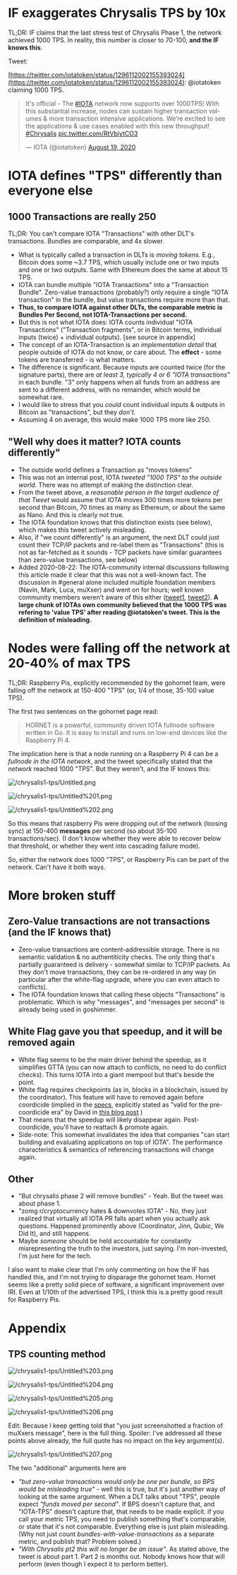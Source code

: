 # IF exaggerates Chrysalis TPS by 10x

TL;DR: IF claims that the last stress test of Chrysalis Phase 1, the network achieved 1000 TPS. In reality, this number is closer to 70-100, **and the IF knows this**.

Tweet: 

[https://twitter.com/iotatoken/status/1296112002155393024](https://twitter.com/iotatoken/status/1296112002155393024): @iotatoken claiming 1000 TPS.

<blockquote class="twitter-tweet"><p lang="en" dir="ltr">It&#39;s official - The <a href="https://twitter.com/hashtag/IOTA?src=hash&amp;ref_src=twsrc%5Etfw">#IOTA</a> network now supports over 1000TPS! With this substantial increase, nodes can sustain higher transaction volumes &amp; more transaction intensive applications. We’re excited to see the applications &amp; use cases enabled with this new throughput! <a href="https://twitter.com/hashtag/Chrysalis?src=hash&amp;ref_src=twsrc%5Etfw">#Chrysalis</a> <a href="https://t.co/RtVbiytCO3">pic.twitter.com/RtVbiytCO3</a></p>&mdash; IOTA (@iotatoken) <a href="https://twitter.com/iotatoken/status/1296112002155393024?ref_src=twsrc%5Etfw">August 19, 2020</a></blockquote> <script async src="https://platform.twitter.com/widgets.js" charset="utf-8"></script>

# IOTA defines "TPS" differently than everyone else

## 1000 Transactions are really 250

TL;DR: You can't compare IOTA "Transactions" with other DLT's transactions. Bundles are comparable, and 4x slower.

- What is typically called a transaction in DLTs is *moving tokens*. E.g., Bitcoin does some ~3.7 TPS, which usually include one or two inputs and one or two outputs. Same with Ethereum does the same at about 15 TPS.
- IOTA can bundle multiple "IOTA Transactions" into a "Transaction Bundle". Zero-value transactions (probably?) only require a single "IOTA transaction" in the bundle, but value transactions require more than that.
- **Thus, to compare IOTA against other DLTs, the comparable metric is Bundles Per Second, not IOTA-Transactions per second.**
- But this is not what IOTA does: IOTA counts individual "IOTA Transactions" ("Transaction fragments", or in Bitcoin terms, individual inputs (twice) + individual outputs). [see source in appendix]
- The concept of an IOTA-Transaction is an *implementation detail* that people outside of IOTA do not know, or care about. The **effect** - some tokens are transferred - is what matters.
- The difference is significant. Because inputs are counted twice (for the signature parts), there are *at least 3, typically 4 or 6 "IOTA transactions"* in each bundle. "3" only happens when all funds from an address are sent to a different address, with no remainder, which would be somewhat rare.
- I would like to stress that you *could* count individual inputs & outputs in Bitcoin as "transactions", but they *don't*.
- Assuming 4 on average, this would make 1000 TPS more like 250.

## "Well why does it matter? IOTA counts differently"

- The outside world defines a Transaction as "moves tokens"
- This was not an internal post, IOTA *tweeted "1000 TPS" to the outside world*. There was no attempt of making the distinction clear.
- From the tweet above, a *reasonable person in the target audience of that Tweet* would assume that IOTA moves 300 times more tokens per second than Bitcoin, 70 times as many as Ethereum, or about the same as Nano. And this is clearly not true.
- The IOTA foundation knows that this distinction exists (see below), which makes this tweet actively misleading.
- Also, if "we count differently" is an argument, the next DLT could just count their TCP/IP packets and re-label them as "Transactions" (this is not as far-fetched as it sounds - TCP packets have similar guarantees than zero-value transactions, see below)
- Added 2020-08-22: The IOTA-community internal discussions following this article made it clear that this was not a well-known fact. The discussion in #general alone included multiple foundation members (Navin, Mark, Luca, muXxer) and went on for hours; well known community members weren't aware of this either ([tweet1](https://twitter.com/dennisnagpal1/status/1296899495230418945), [tweet2](https://twitter.com/durerus/status/1296882900189818880)).
**A large chunk of IOTAs own community believed that the 1000 TPS was refering to 'value TPS' after reading @iotatoken's tweet. This is the definition of misleading.**

# Nodes were falling off the network at 20-40% of max TPS

TL;DR: Raspberry Pis, explicitly recommended by the gohornet team, were falling off the network at 150-400 "TPS" (or, 1/4 of those, 35-100 value TPS).

The first two sentences on the gohornet page read:

> HORNET is a powerful, community driven IOTA fullnode software written in Go. It is easy to install and runs on low-end devices like the Raspberry Pi 4.

The implication here is that a node running on a Raspberry Pi 4 can be a *fullnode in the IOTA network*, and the tweet specifically stated that the *network* reached 1000 "TPS". But they weren't, and the IF knows this:

![/chrysalis1-tps/Untitled.png](/chrysalis1-tps/Untitled.png)

![/chrysalis1-tps/Untitled%201.png](/chrysalis1-tps/Untitled%201.png)

![/chrysalis1-tps/Untitled%202.png](/chrysalis1-tps/Untitled%202.png)

So this means that raspberry Pis were dropping out of the network (loosing sync) at 150-400 **messages** per second (so about 35-100 transactions/sec). (I don't know whether they were able to recover below that threshold, or whether they went into cascading failure mode).

So, either the network does 1000 "TPS", or Raspberry Pis can be part of the network. Can't have it both ways.

# More broken stuff

## Zero-Value transactions are not transactions (and the IF knows that)

- Zero-value transactions are content-addressible storage. There is no semantic validation & no authentiticity checks. The only thing that's partially guaranteed is delivery - somewhat similar to TCP/IP packets. As they don't move transactions, they can be re-ordered in any way (in particular after the white-flag upgrade, where you can even attach to conflicts).
- The IOTA foundation knows that calling these objects "Transactions" is problematic. Which is why "messages", and "messages per second" is already being used in goshimmer.

## White Flag gave you that speedup, and it will be removed again

- White flag seems to be the main driver behind the speedup, as it simplifies GTTA (you can now attach to conflicts, no need to do conflict checks). This turns IOTA into a giant mempool but that's beside the point.
- White flag requires checkpoints (as in, blocks in a blockchain, issued by the coordinator). This feature will have to removed again before coordicide (implied in the [specs](https://github.com/thibault-martinez/protocol-rfcs/blob/rfc-white-flag/text/0005-white-flag/0005-white-flag.md), explicitly stated as "valid for the pre-coordicide era" by David in [this blog post](https://blog.iota.org/chrysalis-b9906ec9d2de) )
- That means that the speedup will likely disappear again. Post-coordicide, you'll have to reattach & promote again.
- Side-note: This somewhat invalidates the idea that companies "can start building and evaluating applications on top of IOTA". The performance characteristics & semantics of referencing transactions will change again.

## Other

- "But chrysalis phase 2 will remove bundles" - Yeah. But the tweet was about phase 1.
- "zomg r/cryptocurrency hates & downvotes IOTA" - No, they just realized that virtually all IOTA PR falls apart when you actually ask questions. Happened prominently above (Coordinator, Jinn, Qubic, We Did It), and still happens.
- Maybe *someone* should be held accountable for constantly misrepresenting the truth to the investors, just saying. I'm non-invested, I'm just here for the tech.

I also want to make clear that I'm only commenting on how the IF has handled this, and I'm not trying to disparage the gohornet team. Hornet seems like a pretty solid piece of software, a significant improvement over IRI. Even at 1/10th of the advertised TPS, I think this is a pretty good result for Raspberry Pis.

# Appendix

## TPS counting method

![/chrysalis1-tps/Untitled%203.png](/chrysalis1-tps/Untitled%203.png)

![/chrysalis1-tps/Untitled%204.png](/chrysalis1-tps/Untitled%204.png)

![/chrysalis1-tps/Untitled%205.png](/chrysalis1-tps/Untitled%205.png)

![/chrysalis1-tps/Untitled%206.png](/chrysalis1-tps/Untitled%206.png)


Edit: Because I keep getting told that "you just screenshotted a fraction of muXxers message", here is the full thing. Spoiler: I've addressed all these points above already, the full quote has no impact on the key argument(s).

![/chrysalis1-tps/Untitled%207.png](/chrysalis1-tps/Untitled%207.png)

The two "additional" arguments here are

- *"but zero-value transactions would only be one per bundle, so BPS would be misleading true"* - well this is true, but it's just another way of looking at the same argument. When a DLT talks about "TPS", people expect *"funds moved per second"*. If BPS doesn't capture that, and "IOTA-TPS" doesn't capture that, that needs to be made explicit. if you call your metric TPS, you need to publish something that's comparable, or state that it's not comparable. Everything else is just plain misleading. (Why not just count *bundles-with-value-transactions* as a separate metric, and publish that? Problem solved.)
- *"With Chrysalis pt2 this will no longer be an issue"*. As stated above, the tweet is about part 1. Part 2 is months out. Nobody knows how that will perform (even though I expect it to perform better).
